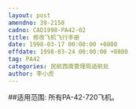 ```yaml
---
layout: post
amendno: 39-2158
cadno: CAD1998-PA42-02
title: 修改飞机飞行手册
date: 1998-03-17 00:00:00 +0800
effdate: 1998-03-24 00:00:00 +0800
tag: PA42
categories: 民航西南管理局适航处
author: 李小虎
---
```


##适用范围:
所有PA-42-720飞机。

